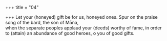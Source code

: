 +++
title = "04"

+++
Let your (honeyed) gift be for us, honeyed ones. Spur on the praise song  of the bard, the son of Māna,  
when the separate peoples applaud your (deeds) worthy of fame, in order  to (attain) an abundance of good heroes, o you of good gifts.  